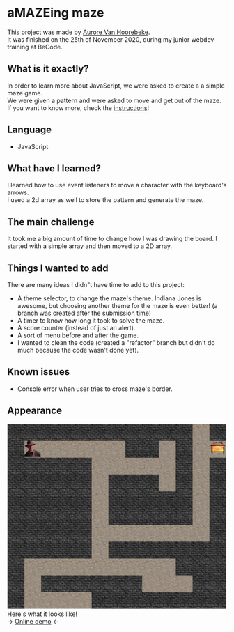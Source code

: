# aMAZEing maze

This project was made by [Aurore Van Hoorebeke](https://github.com/AuroreVanHoorebeke).  
It was finished on the 25th of November 2020, during my junior webdev training at BeCode.    
## What is it exactly?
In order to learn more about JavaScript, we were asked to create a a simple maze game.  
We were given a pattern and were asked to move and get out of the maze.  
If you want to know more, check the [instructions](./assets/instructions.md)!  
## Language

- JavaScript

## What have I learned?
I learned how to use event listeners to move a character with the keyboard's arrows.  
I used a 2d array as well to store the pattern and generate the maze.  

## The main challenge  
It took me a big amount of time to change how I was drawing the board. I started with a simple array and then moved to a 2D array.  

## Things I wanted to add  
There are many ideas I didn"t have time to add to this project:  
- A theme selector, to change the maze's theme. Indiana Jones is awesome, but choosing another theme for the maze is even better! (a branch was created after the submission time)
- A timer to know how long it took to solve the maze.
- A score counter (instead of just an alert).
- A sort of menu before and after the game.
- I wanted to clean the code (created a "refactor" branch but didn't do much because the code wasn't done yet).

## Known issues  
- Console error when user tries to cross maze's border.
## Appearance  
![My maze, level one](./assets/mazePreview.png)  
Here's what it looks like!  
-> [Online demo](https://aurorevanhoorebeke.github.io/amazeing/) <-  